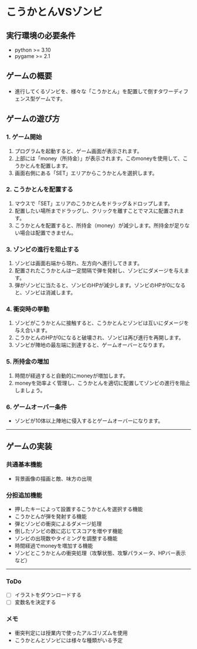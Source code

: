 # こうかとんVSゾンビ

## 実行環境の必要条件
* python >= 3.10
* pygame >= 2.1

## ゲームの概要
* 進行してくるゾンビを、様々な「こうかとん」を配置して倒すタワーディフェンス型ゲームです。
## ゲームの遊び方

### 1. ゲーム開始
1. プログラムを起動すると、ゲーム画面が表示されます。
2. 上部には「money（所持金）」が表示されます。このmoneyを使用して、こうかとんを配置します。
3. 画面右側にある「SET」エリアからこうかとんを選択します。

### 2. こうかとんを配置する
1. マウスで「SET」エリアのこうかとんをドラッグ＆ドロップします。
2. 配置したい場所までドラッグし、クリックを離すことでマスに配置されます。
3. こうかとんを配置すると、所持金（money）が減少します。所持金が足りない場合は配置できません。

### 3. ゾンビの進行を阻止する
1. ゾンビは画面右端から現れ、左方向へ進行してきます。
2. 配置されたこうかとんは一定間隔で弾を発射し、ゾンビにダメージを与えます。
3. 弾がゾンビに当たると、ゾンビのHPが減少します。ゾンビのHPが0になると、ゾンビは消滅します。

### 4. 衝突時の挙動
1. ゾンビがこうかとんに接触すると、こうかとんとゾンビは互いにダメージを与え合います。
2. こうかとんのHPが0になると破壊され、ゾンビは再び進行を再開します。
3. ゾンビが陣地の最左端に到達すると、ゲームオーバーとなります。

### 5. 所持金の増加
1. 時間が経過すると自動的にmoneyが増加します。
2. moneyを効率よく管理し、こうかとんを適切に配置してゾンビの進行を阻止しましょう。

### 6. ゲームオーバー条件
* ゾンビが10体以上陣地に侵入するとゲームオーバーになります。

---

## ゲームの実装

### 共通基本機能
* 背景画像の描画と敵、味方の出現

### 分担追加機能
* 押したキーによって設置するこうかとんを選択する機能
* こうかとんが弾を発射する機能
* 弾とゾンビの衝突によるダメージ処理
* 倒したゾンビの数に応じてスコアを増やす機能
* ゾンビの出現数やタイミングを調整する機能
* 時間経過でmoneyを増加する機能
* ゾンビとこうかとんの衝突処理（攻撃状態、攻撃パラメータ、HPバー表示など）

---

### ToDo
- [ ] イラストをダウンロードする
- [ ] 変数名を決定する

### メモ
* 衝突判定には授業内で使ったアルゴリズムを使用
* こうかとんとゾンビには様々な種類がいる予定

